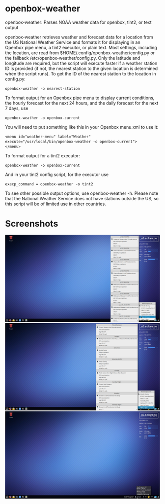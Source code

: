 openbox-weather
================================================================================
openbox-weather: Parses NOAA weather data for openbox, tint2, or text output

openbox-weather retrieves weather and forecast data for a location from the
US National Weather Service and formats it for displaying in an Openbox pipe
menu, a tint2 executor, or plain text. Most settings, including the location,
are read from $HOME/.config/openbox-weather/config.py or the fallback
/etc/openbox-weather/config.py. Only the latitude and longitude are required,
but the script will execute faster if a weather station ID is provided (if not,
the nearest station to the given location is determined when the script runs).
To get the ID of the nearest station to the location in config.py:
```
openbox-weather -o nearest-station
```

To format output for an Openbox pipe menu to display current conditions, the
hourly forecast for the next 24 hours, and the daily forecast for the next 7
days, use
```
openbox-weather -o openbox-current
```

You will need to put something like this in your Openbox menu.xml to use it:
```
<menu id="weather-menu" label="Weather" execute="/usr/local/bin/openbox-weather -o openbox-current">
</menu>
```

To format output for a tint2 executor:
```
openbox-weather -o openbox-current
```

And in your tint2 config script, for the executor use
```
execp_command = openbox-weather -o tint2
```

To see other possible output options, use openbox-weather -h. Please note that
the National Weather Service does not have stations outside the US, so this
script will be of limited use in other countries.

Screenshots
================================================================================
![alt tag](https://raw.githubusercontent.com/montagdude/openbox-weather/master/screenshots/openbox1.png)
![alt tag](https://raw.githubusercontent.com/montagdude/openbox-weather/master/screenshots/openbox2.png)
![alt tag](https://raw.githubusercontent.com/montagdude/openbox-weather/master/screenshots/tint2.png)

